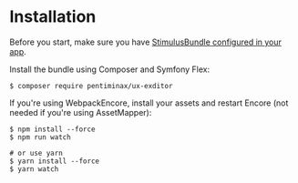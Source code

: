 # Installation

Before you start, make sure you have [StimulusBundle configured in your
app](https://symfony.com/bundles/StimulusBundle/current/index.html).

Install the bundle using Composer and Symfony Flex:

``` terminal
$ composer require pentiminax/ux-exditor
```

If you\'re using WebpackEncore, install your assets and restart Encore
(not needed if you\'re using AssetMapper):

``` terminal
$ npm install --force
$ npm run watch

# or use yarn
$ yarn install --force
$ yarn watch
```